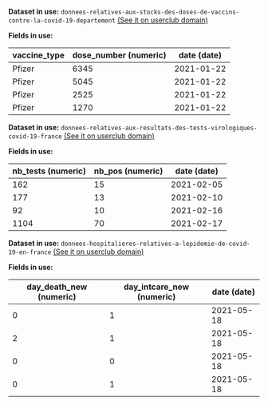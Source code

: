 **Dataset in use:** `donnees-relatives-aux-stocks-des-doses-de-vaccins-contre-la-covid-19-departement` [(See it on userclub domain)](https://userclub.opendatasoft.com/explore/dataset/donnees-relatives-aux-stocks-des-doses-de-vaccins-contre-la-covid-19-departement/table/)

**Fields in use:**

|vaccine_type|dose_number (numeric)|date (date)|
|---|---|---|
|Pfizer|6345|2021-01-22|
|Pfizer|5045|2021-01-22|
|Pfizer|2525|2021-01-22|
|Pfizer|1270|2021-01-22|

**Dataset in use:** `donnees-relatives-aux-resultats-des-tests-virologiques-covid-19-france` [(See it on userclub domain)](https://userclub.opendatasoft.com/explore/dataset/donnees-relatives-aux-resultats-des-tests-virologiques-covid-19-france/table/)

**Fields in use:**

|nb_tests (numeric)|nb_pos (numeric)|date (date)|
|---|---|---|
|162|15|2021-02-05|
|177|13|2021-02-10|
|92|10|2021-02-16|
|1104|70|2021-02-17|

**Dataset in use:** `donnees-hospitalieres-relatives-a-lepidemie-de-covid-19-en-france` [(See it on userclub domain)](https://userclub.opendatasoft.com/explore/dataset/donnees-hospitalieres-relatives-a-lepidemie-de-covid-19-en-france/table/)

**Fields in use:**

|day_death_new (numeric)|day_intcare_new (numeric)|date (date)|
|---|---|---|
|0|1|2021-05-18|
|2|1|2021-05-18|
|0|0|2021-05-18|
|0|1|2021-05-18|


